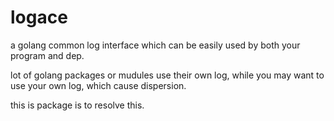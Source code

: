 # logace
a golang common log interface which can be easily used by both your program and dep.

lot of golang packages or mudules use their own log, while you may want to use your own log, 
which cause dispersion.

this is package is to resolve this.
